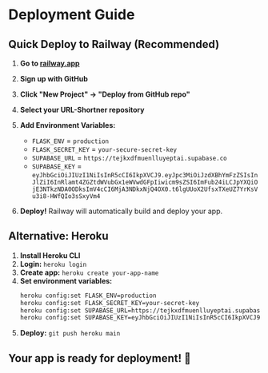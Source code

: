 # Deployment Guide

## Quick Deploy to Railway (Recommended)

1. **Go to [railway.app](https://railway.app)**
2. **Sign up with GitHub**
3. **Click "New Project" → "Deploy from GitHub repo"**
4. **Select your URL-Shortner repository**
5. **Add Environment Variables:**
   - `FLASK_ENV` = `production`
   - `FLASK_SECRET_KEY` = `your-secure-secret-key`
   - `SUPABASE_URL` = `https://tejkxdfmuenlluyeptai.supabase.co`
   - `SUPABASE_KEY` = `eyJhbGciOiJIUzI1NiIsInR5cCI6IkpXVCJ9.eyJpc3MiOiJzdXBhYmFzZSIsInJlZiI6InRlamt4ZGZtdWVubGx1eWVwdGFpIiwicm9sZSI6ImFub24iLCJpYXQiOjE3NTkzNDA0ODksImV4cCI6MjA3NDkxNjQ4OX0.t6lgUUoX2UfsxTXeUZ7YrKsVu3i8-HWfQIo3sSxyVm4`

6. **Deploy!** Railway will automatically build and deploy your app.

## Alternative: Heroku

1. **Install Heroku CLI**
2. **Login:** `heroku login`
3. **Create app:** `heroku create your-app-name`
4. **Set environment variables:**
   ```bash
   heroku config:set FLASK_ENV=production
   heroku config:set FLASK_SECRET_KEY=your-secret-key
   heroku config:set SUPABASE_URL=https://tejkxdfmuenlluyeptai.supabase.co
   heroku config:set SUPABASE_KEY=eyJhbGciOiJIUzI1NiIsInR5cCI6IkpXVCJ9.eyJpc3MiOiJzdXBhYmFzZSIsInJlZiI6InRlamt4ZGZtdWVubGx1eWVwdGFpIiwicm9sZSI6ImFub24iLCJpYXQiOjE3NTkzNDA0ODksImV4cCI6MjA3NDkxNjQ4OX0.t6lgUUoX2UfsxTXeUZ7YrKsVu3i8-HWfQIo3sSxyVm4
   ```
5. **Deploy:** `git push heroku main`

## Your app is ready for deployment! 🚀
